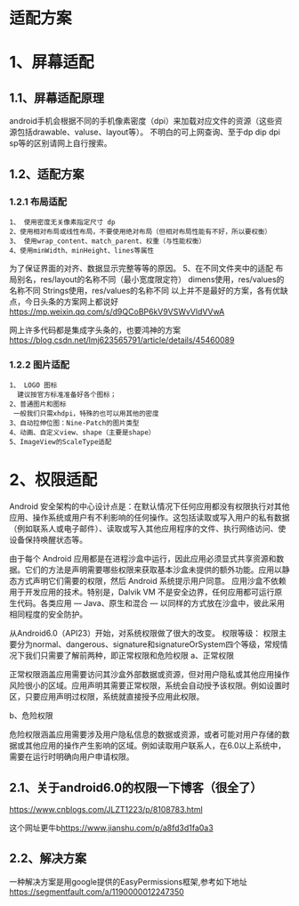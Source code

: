 适配方案
============
# 1、屏幕适配
  ## 1.1、屏幕适配原理
  android手机会根据不同的手机像素密度（dpi）来加载对应文件的资源（这些资源包括drawable、valuse、layout等）。
  不明白的可上网查询、至于dp dip dpi sp等的区别请网上自行搜索。
  ## 1.2、适配方案
  ### 1.2.1 布局适配
    1、 使用密度无关像素指定尺寸 dp
    2、使用相对布局或线性布局，不要使用绝对布局（但相对布局性能有不好，所以要权衡）
    3、 使用wrap_content、match_parent、权重（与性能权衡）
    4、使用minWidth、minHeight、lines等属性
  为了保证界面的对齐、数据显示完整等等的原因。
    5、在不同文件夹中的适配
      布局别名，res/layout的名称不同（最小宽度限定符）
      dimens使用，res/values的名称不同
      Strings使用，res/values的名称不同
    以上并不是最好的方案，各有优缺点，今日头条的方案网上都说好 <https://mp.weixin.qq.com/s/d9QCoBP6kV9VSWvVldVVwA>
    
   网上许多代码都是集成字头条的，也要鸿神的方案 <https://blog.csdn.net/lmj623565791/article/details/45460089>
    
  ### 1.2.2 图片适配
    1、 LOGO 图标
      建议按官方标准准备好各个图标；
    2、普通图片和图标
     一般我们只需xhdpi，特殊的也可以用其他的密度
    3、自动拉伸位图：Nine-Patch的图片类型
    4、动画、自定义view、shape（主要是shape）
    5、ImageView的ScaleType适配
    
# 2、权限适配
  Android 安全架构的中心设计点是：在默认情况下任何应用都没有权限执行对其他应用、操作系统或用户有不利影响的任何操作。这包括读取或写入用户的私有数据（例如联系人或电子邮件）、读取或写入其他应用程序的文件、执行网络访问、使设备保持唤醒状态等。

  由于每个 Android 应用都是在进程沙盒中运行，因此应用必须显式共享资源和数据。它们的方法是声明需要哪些权限来获取基本沙盒未提供的额外功能。应用以静态方式声明它们需要的权限，然后 Android 系统提示用户同意。
  应用沙盒不依赖用于开发应用的技术。特别是，Dalvik VM 不是安全边界，任何应用都可运行原生代码。各类应用 — Java、原生和混合 — 以同样的方式放在沙盒中，彼此采用相同程度的安全防护。
  
  从Android6.0（API23）开始，对系统权限做了很大的改变。
  权限等级：
权限主要分为normal、dangerous、signature和signatureOrSystem四个等级，常规情况下我们只需要了解前两种，即正常权限和危险权限
  a、正常权限

正常权限涵盖应用需要访问其沙盒外部数据或资源，但对用户隐私或其他应用操作风险很小的区域。应用声明其需要正常权限，系统会自动授予该权限。例如设置时区，只要应用声明过权限，系统就直接授予应用此权限。

  b、危险权限

危险权限涵盖应用需要涉及用户隐私信息的数据或资源，或者可能对用户存储的数据或其他应用的操作产生影响的区域。例如读取用户联系人，在6.0以上系统中，需要在运行时明确向用户申请权限。

  ## 2.1、关于android6.0的权限一下博客（很全了） 
  <https://www.cnblogs.com/JLZT1223/p/8108783.html>
  
  这个网址更牛b<https://www.jianshu.com/p/a8fd3d1fa0a3>
  
  ## 2.2、解决方案
   一种解决方案是用google提供的EasyPermissions框架,参考如下地址
   <https://segmentfault.com/a/1190000012247350>
    
    
    
  
  
   
  
